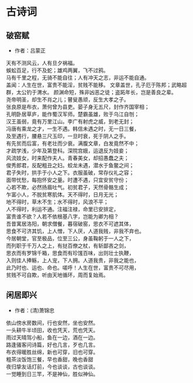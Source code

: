 # 古诗词

## 破窑赋

- 作者：吕蒙正

天有不测风云，人有旦夕祸福。  
蜈蚣百足，行不及蛇；雄鸡两翼，飞不过鸦。  
马有千里之程，无骑不能自往；人有冲天之志，非运不能自通。  
盖闻：人生在世，富贵不能淫，贫贱不能移。
文章盖世，孔子厄于陈邦；武略超群，太公钓于渭水。
颜渊命短，殊非凶恶之徒；盗跖年长，岂是善良之辈。  
尧帝明圣，却生不肖之儿；瞽叟愚顽，反生大孝之子。  
张良原是布衣，萧何曾为县吏。晏子身无五尺，封作齐国宰相；  
孔明卧居草庐，能作蜀汉军师。楚霸虽雄，败于乌江自刎；  
汉王虽弱，竟有万里江山。李广有射虎之威，到老无封；  
冯唐有乘龙之才，一生不遇。韩信未遇之时，无一日三餐，  
及至遇行，腰悬三尺玉印，一旦时衰，死于阴人之手。  
有先贫而后富，有老壮而少衰。满腹文章，白发竟然不中；  
才疏学浅，少年及第登科。深院宫娥，运退反为妓妾；  
风流妓女，时来配作夫人。青春美女，却招愚蠢之夫；  
俊秀郎君，反配粗丑之妇。蛟龙未遇，潜水于鱼鳖之间；  
君子失时，拱手于小人之下。衣服虽破，常存仪礼之容；  
面带忧愁，每抱怀安之量。时遭不遇，只宜安贫守份；  
心若不欺，必然扬眉吐气。初贫君子，天然骨骼生成；  
乍富小人，不脱贫寒肌体。天不得时，日月无光；  
地不得时，草木不生；水不得时，风浪不平；  
人不得时，利运不通。注福注禄，命里已安排定，  
富贵谁不欲？人若不依根基八字，岂能为卿为相？  
吾昔寓居洛阳，朝求僧餐，暮宿破窑，思衣不可遮其体，  
思食不可济其饥，上人憎，下人厌，人道我贱，非我不弃也。  
今居朝堂，官至极品，位至三公，身虽鞠躬于一人之下，  
而列职于千万人之上，有挞百僚之杖，有斩鄙吝之剑，  
思衣而有罗锦千箱，思食而有珍馐百味，出则壮士执鞭，  
入则佳人捧觞，上人宠，下人拥。人道我贵，非我之能也，  
此乃时也、运也、命也。嗟呼！人生在世，富贵不可尽用，  
贫贱不可自欺，听由天地循环，周而复始焉。  



## 闲居即兴

- 作者：(清)萧锦忠

依山傍水房数间，行也安然，坐也安然。  
一头耕牛半顷田，收也凭天，荒也凭天。  
雨过天晴驾小船，鱼在一边，酒在一边。  
路逢骚客问诗篇，好也几言，歹也几言。  
布衣得暖胜丝绵，新也可穿，旧也可穿。  
粗茶淡饭饱三餐，早也香甜，晚也香甜  
夜归挚友话灯前，今也谈谈，古也谈谈。  
一觉睡到日三竿，不是神仙，胜似神仙。  



